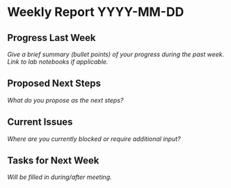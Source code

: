 # Weekly Report YYYY-MM-DD

## Progress Last Week

*Give a brief summary (bullet points) of your progress during the past week. Link to lab notebooks if applicable.*

## Proposed Next Steps

*What do you propose as the next steps?*

## Current Issues

*Where are you currently blocked or require additional input?*

## Tasks for Next Week

*Will be filled in during/after meeting.*
